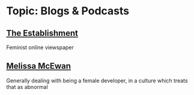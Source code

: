 Topic: Blogs & Podcasts
=======================

[The Establishment](https://theestablishment.co/)
---------

Feminist online viewspaper

[Melissa McEwan](https://medium.com/@melissamcewen)
----

Generally dealing with being a female developer,
in a culture which treats that as abnormal